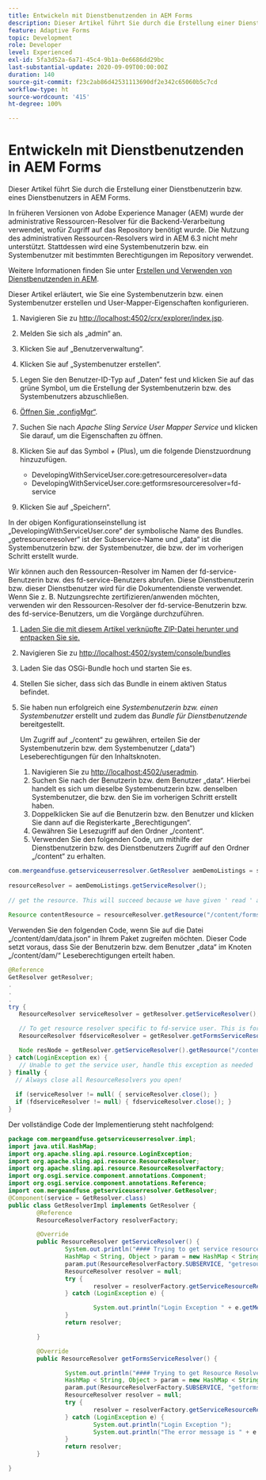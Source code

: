 ```yaml
---
title: Entwickeln mit Dienstbenutzenden in AEM Forms
description: Dieser Artikel führt Sie durch die Erstellung einer Dienstbenutzerin bzw. eines Dienstbenutzers in AEM Forms.
feature: Adaptive Forms
topic: Development
role: Developer
level: Experienced
exl-id: 5fa3d52a-6a71-45c4-9b1a-0e6686dd29bc
last-substantial-update: 2020-09-09T00:00:00Z
duration: 140
source-git-commit: f23c2ab86d42531113690df2e342c65060b5c7cd
workflow-type: ht
source-wordcount: '415'
ht-degree: 100%

---
```


# Entwickeln mit Dienstbenutzenden in AEM Forms

Dieser Artikel führt Sie durch die Erstellung einer Dienstbenutzerin bzw. eines Dienstbenutzers in AEM Forms.

In früheren Versionen von Adobe Experience Manager (AEM) wurde der administrative Ressourcen-Resolver für die Backend-Verarbeitung verwendet, wofür Zugriff auf das Repository benötigt wurde. Die Nutzung des administrativen Ressourcen-Resolvers wird in AEM 6.3 nicht mehr unterstützt. Stattdessen wird eine Systembenutzerin bzw. ein Systembenutzer mit bestimmten Berechtigungen im Repository verwendet.

Weitere Informationen finden Sie unter [Erstellen und Verwenden von Dienstbenutzenden in AEM](https://experienceleague.adobe.com/docs/experience-manager-learn/cloud-service/developing/advanced/service-users.html?lang=de).

Dieser Artikel erläutert, wie Sie eine Systembenutzerin bzw. einen Systembenutzer erstellen und User-Mapper-Eigenschaften konfigurieren.

1. Navigieren Sie zu [http://localhost:4502/crx/explorer/index.jsp](http://localhost:4502/crx/explorer/index.jsp).
1. Melden Sie sich als „admin“ an.
1. Klicken Sie auf „Benutzerverwaltung“.
1. Klicken Sie auf „Systembenutzer erstellen“.
1. Legen Sie den Benutzer-ID-Typ auf „Daten“ fest und klicken Sie auf das grüne Symbol, um die Erstellung der Systembenutzerin bzw. des Systembenutzers abzuschließen.
1. [Öffnen Sie „configMgr“](http://localhost:4502/system/console/configMgr).
1. Suchen Sie nach _Apache Sling Service User Mapper Service_ und klicken Sie darauf, um die Eigenschaften zu öffnen.
1. Klicken Sie auf das Symbol *+* (Plus), um die folgende Dienstzuordnung hinzuzufügen.

   * DevelopingWithServiceUser.core:getresourceresolver=data
   * DevelopingWithServiceUser.core:getformsresourceresolver=fd-service

1. Klicken Sie auf „Speichern“.

In der obigen Konfigurationseinstellung ist „DevelopingWithServiceUser.core“ der symbolische Name des Bundles. „getresourceresolver“ ist der Subservice-Name und „data“ ist die Systembenutzerin bzw. der Systembenutzer, die bzw. der im vorherigen Schritt erstellt wurde.

Wir können auch den Ressourcen-Resolver im Namen der fd-service-Benutzerin bzw. des fd-service-Benutzers abrufen. Diese Dienstbenutzerin bzw. dieser Dienstbenutzer wird für die Dokumentendienste verwendet. Wenn Sie z. B. Nutzungsrechte zertifizieren/anwenden möchten, verwenden wir den Ressourcen-Resolver der fd-service-Benutzerin bzw. des fd-service-Benutzers, um die Vorgänge durchzuführen.

1. [Laden Sie die mit diesem Artikel verknüpfte ZIP-Datei herunter und entpacken Sie sie.](assets/developingwithserviceuser.zip)
1. Navigieren Sie zu [http://localhost:4502/system/console/bundles](http://localhost:4502/system/console/bundles)
1. Laden Sie das OSGi-Bundle hoch und starten Sie es.
1. Stellen Sie sicher, dass sich das Bundle in einem aktiven Status befindet.
1. Sie haben nun erfolgreich eine *Systembenutzerin bzw. einen Systembenutzer* erstellt und zudem das *Bundle für Dienstbenutzende* bereitgestellt.

   Um Zugriff auf „/content“ zu gewähren, erteilen Sie der Systembenutzerin bzw. dem Systembenutzer („data“) Leseberechtigungen für den Inhaltsknoten.

   1. Navigieren Sie zu [http://localhost:4502/useradmin](http://localhost:4502/useradmin).
   1. Suchen Sie nach der Benutzerin bzw. dem Benutzer „data“. Hierbei handelt es sich um dieselbe Systembenutzerin bzw. denselben Systembenutzer, die bzw. den Sie im vorherigen Schritt erstellt haben.
   1. Doppelklicken Sie auf die Benutzerin bzw. den Benutzer und klicken Sie dann auf die Registerkarte „Berechtigungen“.
   1. Gewähren Sie Lesezugriff auf den Ordner „/content“.
   1. Verwenden Sie den folgenden Code, um mithilfe der Dienstbenutzerin bzw. des Dienstbenutzers Zugriff auf den Ordner „/content“ zu erhalten.



```java
com.mergeandfuse.getserviceuserresolver.GetResolver aemDemoListings = sling.getService(com.mergeandfuse.getserviceuserresolver.GetResolver.class);
   
resourceResolver = aemDemoListings.getServiceResolver();
   
// get the resource. This will succeed because we have given ' read ' access to the content node
   
Resource contentResource = resourceResolver.getResource("/content/forms/af/sandbox/abc.pdf");
```

Verwenden Sie den folgenden Code, wenn Sie auf die Datei „/content/dam/data.json“ in Ihrem Paket zugreifen möchten. Dieser Code setzt voraus, dass Sie der Benutzerin bzw. dem Benutzer „data“ im Knoten „/content/dam/“ Leseberechtigungen erteilt haben.

```java
@Reference
GetResolver getResolver;
.
.
.
try {
   ResourceResolver serviceResolver = getResolver.getServiceResolver();

   // To get resource resolver specific to fd-service user. This is for Document Services
   ResourceResolver fdserviceResolver = getResolver.getFormsServiceResolver();

   Node resNode = getResolver.getServiceResolver().getResource("/content/dam/data.json").adaptTo(Node.class);
} catch(LoginException ex) {
   // Unable to get the service user, handle this exception as needed
} finally {
  // Always close all ResourceResolvers you open!
  
  if (serviceResolver != null( { serviceResolver.close(); }
  if (fdserviceResolver != null) { fdserviceResolver.close(); }
}
```

Der vollständige Code der Implementierung steht nachfolgend:

```java
package com.mergeandfuse.getserviceuserresolver.impl;
import java.util.HashMap;
import org.apache.sling.api.resource.LoginException;
import org.apache.sling.api.resource.ResourceResolver;
import org.apache.sling.api.resource.ResourceResolverFactory;
import org.osgi.service.component.annotations.Component;
import org.osgi.service.component.annotations.Reference;
import com.mergeandfuse.getserviceuserresolver.GetResolver;
@Component(service = GetResolver.class)
public class GetResolverImpl implements GetResolver {
        @Reference
        ResourceResolverFactory resolverFactory;

        @Override
        public ResourceResolver getServiceResolver() {
                System.out.println("#### Trying to get service resource resolver ....  in my bundle");
                HashMap < String, Object > param = new HashMap < String, Object > ();
                param.put(ResourceResolverFactory.SUBSERVICE, "getresourceresolver");
                ResourceResolver resolver = null;
                try {
                        resolver = resolverFactory.getServiceResourceResolver(param);
                } catch (LoginException e) {

                        System.out.println("Login Exception " + e.getMessage());
                }
                return resolver;

        }

        @Override
        public ResourceResolver getFormsServiceResolver() {

                System.out.println("#### Trying to get Resource Resolver for forms ....  in my bundle");
                HashMap < String, Object > param = new HashMap < String, Object > ();
                param.put(ResourceResolverFactory.SUBSERVICE, "getformsresourceresolver");
                ResourceResolver resolver = null;
                try {
                        resolver = resolverFactory.getServiceResourceResolver(param);
                } catch (LoginException e) {
                        System.out.println("Login Exception ");
                        System.out.println("The error message is " + e.getMessage());
                }
                return resolver;
        }

}
```
